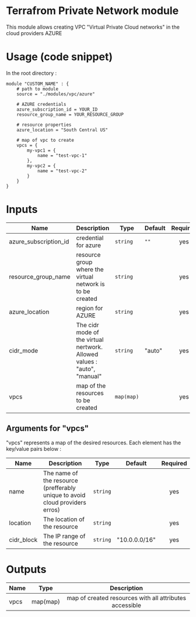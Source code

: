 # Terrafrom Private Network module
This module allows creating VPC "Virtual Private Cloud networks" in the cloud providers AZURE

# Usage (code snippet)
In the root directory : 

    module "CUSTOM_NAME" : {
        # path to module
        source = "./modules/vpc/azure"
        
        # AZURE credentials
        azure_subscription_id = YOUR_ID
        resource_group_name = YOUR_RESOURCE_GROUP

        # resource properties
        azure_location = "South Central US"

        # map of vpc to create
        vpcs = {
            my-vpc1 = {
                name = "test-vpc-1"
            },
            my-vpc2 = {
                name = "test-vpc-2"
            }
        }
    }

# Inputs
| Name | Description | Type | Default | Required |
|------|-------------|------|---------|:--------:|
| azure_subscription_id | credential for azure | `string` | `""` | yes |
| resource_group_name | resource group where the virtual network is to be created | `string` |  | yes |
| azure_location | region for AZURE | `string` |  | yes |
| cidr_mode | The cidr mode of the virtual nertwork. Allowed values : "auto", "manual"  | `string` | "auto" | yes |
| vpcs | map of the resources to be created | `map(map)` |  | yes |


## Arguments for "vpcs"
"vpcs" represents a map of the desired resources. Each element has the key/value pairs below :

| Name | Description | Type | Default | Required |
|------|-------------|------|---------|:--------:|
| name | The name of the resource (prefferably unique to avoid cloud providers erros)  | `string` | | yes |
| location | The location of the resource  | `string` | | yes |
| cidr_block | The IP range of the resource | `string` | "10.0.0.0/16" | yes |



# Outputs
| Name | Type | Description |
|------|-------------|:--------:|
| vpcs | map(map) | map of created resources with all attributes accessible |